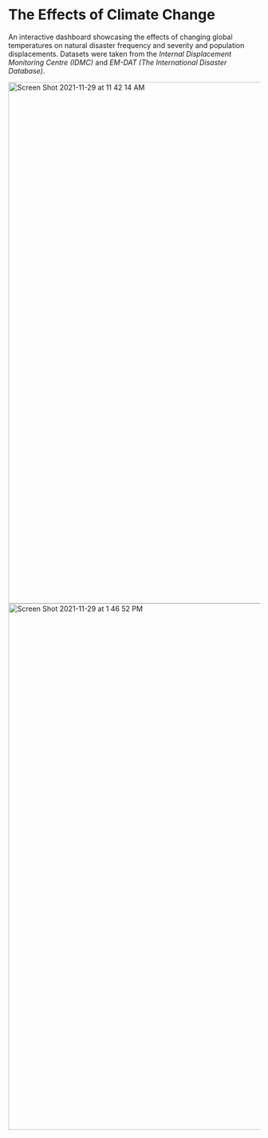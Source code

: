 <h1> The Effects of Climate Change </h1>

An interactive dashboard showcasing the effects of changing global temperatures on natural disaster frequency and severity and population displacements.
Datasets were taken from the <i>Internal Displacement Monitoring Centre (IDMC) </i> and <i>EM-DAT (The International Disaster Database)</i>.

<img width="1043" alt="Screen Shot 2021-11-29 at 11 42 14 AM" src="https://user-images.githubusercontent.com/48578299/143924649-ac292277-36d9-4a21-bd06-366351467a79.png">

<img width="1053" alt="Screen Shot 2021-11-29 at 1 46 52 PM" src="https://user-images.githubusercontent.com/48578299/143940584-7da3423c-81c5-47b9-99f8-7d47c8186c2a.png">
